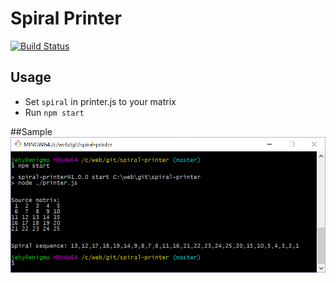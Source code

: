 # Spiral Printer

[![Build Status](https://travis-ci.org/jehy/spiral-printer.svg?branch=master)](https://travis-ci.org/jehy/spiral-printer)

## Usage

* Set `spiral` in printer.js to your matrix 
* Run `npm start`

##Sample
![5x5 matrix](demo.png)